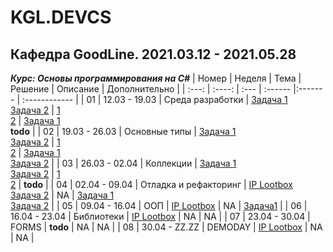 # KGL.DEVCS
## Кафедра GoodLine. 2021.03.12 - 2021.05.28
*__Курс: Основы программирования на C#__*
| Номер | Неделя | Тема | Решение | Описание | Дополнительно |
| :---: | :----: | :--- | :------ |:------- | :------------ |
| 01 | 12.03 - 19.03 | Среда разработки | [Задача 1](Problem01.cs)<br>[Задача 2](Problem02.cs) | [1](PROBLEM01.txt)<br>[2](PROBLEM02.txt) | [Задача 1](More.Problem01.cs)<br> __todo__ |
| 02 | 19.03 - 26.03 | Основные типы | [Задача 1](Problem03.cs)<br>[Задача 2](Problem04.cs) | [1](PROBLEM03.txt)<br>[2](PROBLEM04.txt) | [Задача 1](More.Problem03.cs)<br>[Задача 2](More.Problem04.cs) |
| 03 | 26.03 - 02.04 | Коллекции | [Задача 1](Problem05.cs)<br>[Задача 2](Problem06.cs) | [1](PROBLEM05.txt)<br>[2](PROBLEM06.txt) | __todo__ |
| 04 | 02.04 - 09.04 | Отладка и рефакторинг | [IP Lootbox](IP_LOOTBOX) <br>[Задача 2](Problem07.cs) | NA | [Задача 1](More.Problem07.cs)<br>[Задача 2](More.Problem08.cs) |
| 05 | 09.04 - 16.04 | ООП | [IP Lootbox](IP_LOOTBOX)  | NA | [Задача1](More.Problem09.cs) |
| 06 | 16.04 - 23.04 | Библиотеки | [IP Lootbox](IP_LOOTBOX) | NA | NA |
| 07 | 23.04 - 30.04 | FORMS | __todo__ | NA | NA |
| 08 | 30.04 - ZZ.ZZ | DEMODAY | [IP Lootbox](IP_LOOTBOX) | NA | NA |
